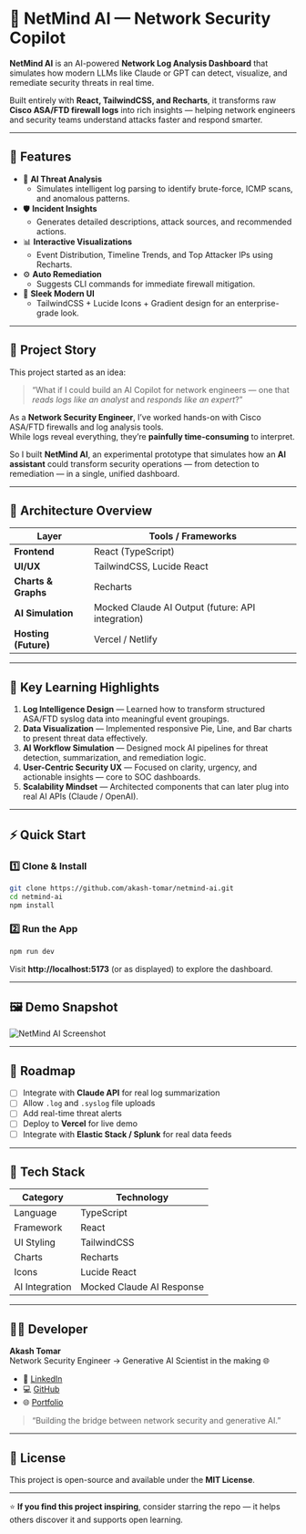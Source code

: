 # 🧠 NetMind AI — Network Security Copilot

**NetMind AI** is an AI-powered **Network Log Analysis Dashboard** that simulates how modern LLMs like Claude or GPT can detect, visualize, and remediate security threats in real time.

Built entirely with **React, TailwindCSS, and Recharts**, it transforms raw **Cisco ASA/FTD firewall logs** into rich insights — helping network engineers and security teams understand attacks faster and respond smarter.

---

## 🚀 Features

- 🧠 **AI Threat Analysis**
  - Simulates intelligent log parsing to identify brute-force, ICMP scans, and anomalous patterns.
- 🛡️ **Incident Insights**
  - Generates detailed descriptions, attack sources, and recommended actions.
- 📊 **Interactive Visualizations**
  - Event Distribution, Timeline Trends, and Top Attacker IPs using Recharts.
- ⚙️ **Auto Remediation**
  - Suggests CLI commands for immediate firewall mitigation.
- 🎨 **Sleek Modern UI**
  - TailwindCSS + Lucide Icons + Gradient design for an enterprise-grade look.

---

## 📖 Project Story

This project started as an idea:  
> “What if I could build an AI Copilot for network engineers — one that *reads logs like an analyst* and *responds like an expert*?”

As a **Network Security Engineer**, I’ve worked hands-on with Cisco ASA/FTD firewalls and log analysis tools.  
While logs reveal everything, they’re **painfully time-consuming** to interpret.

So I built **NetMind AI**, an experimental prototype that simulates how an **AI assistant** could transform security operations — from detection to remediation — in a single, unified dashboard.

---

## 🧠 Architecture Overview

| Layer | Tools / Frameworks |
|-------|--------------------|
| **Frontend** | React (TypeScript) |
| **UI/UX** | TailwindCSS, Lucide React |
| **Charts & Graphs** | Recharts |
| **AI Simulation** | Mocked Claude AI Output (future: API integration) |
| **Hosting (Future)** | Vercel / Netlify |

---

## 🧩 Key Learning Highlights

1. **Log Intelligence Design** — Learned how to transform structured ASA/FTD syslog data into meaningful event groupings.  
2. **Data Visualization** — Implemented responsive Pie, Line, and Bar charts to present threat data effectively.  
3. **AI Workflow Simulation** — Designed mock AI pipelines for threat detection, summarization, and remediation logic.  
4. **User-Centric Security UX** — Focused on clarity, urgency, and actionable insights — core to SOC dashboards.  
5. **Scalability Mindset** — Architected components that can later plug into real AI APIs (Claude / OpenAI).

---

## ⚡ Quick Start

### 1️⃣ Clone & Install

```bash
git clone https://github.com/akash-tomar/netmind-ai.git
cd netmind-ai
npm install
```

### 2️⃣ Run the App

```bash
npm run dev
```

Visit **http://localhost:5173** (or as displayed) to explore the dashboard.

---

## 🖼️ Demo Snapshot

![NetMind AI Screenshot](https://via.placeholder.com/1200x600?text=NetMind+AI+Dashboard)

---

## 🔮 Roadmap

- [ ] Integrate with **Claude API** for real log summarization  
- [ ] Allow `.log` and `.syslog` file uploads  
- [ ] Add real-time threat alerts  
- [ ] Deploy to **Vercel** for live demo  
- [ ] Integrate with **Elastic Stack / Splunk** for real data feeds  

---

## 🧰 Tech Stack

| Category | Technology |
|-----------|-------------|
| Language | TypeScript |
| Framework | React |
| UI Styling | TailwindCSS |
| Charts | Recharts |
| Icons | Lucide React |
| AI Integration | Mocked Claude AI Response |

---

## 👨‍💻 Developer

**Akash Tomar**  
Network Security Engineer → Generative AI Scientist in the making 🌐  
- 💼 [LinkedIn](https://linkedin.com/in/akash-tomar)  
- 💻 [GitHub](https://github.com/akash-tomar)  
- 🌐 [Portfolio](#)  

> “Building the bridge between network security and generative AI.”

---

## 🧩 License

This project is open-source and available under the **MIT License**.

---

⭐ **If you find this project inspiring**, consider starring the repo — it helps others discover it and supports open learning.
